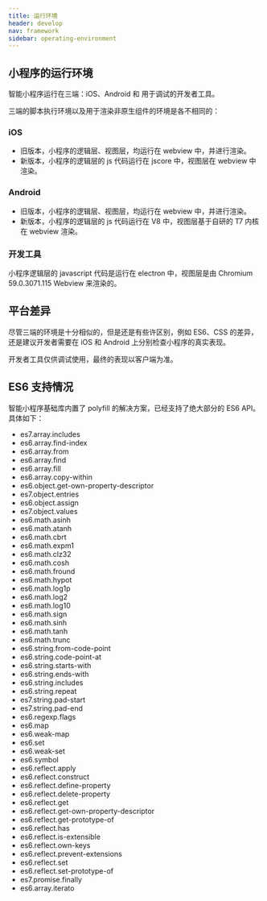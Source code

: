 ```yaml
---
title: 运行环境
header: develop
nav: framework
sidebar: operating-environment
---
```


## 小程序的运行环境


智能小程序运行在三端：iOS、Android 和 用于调试的开发者工具。

三端的脚本执行环境以及用于渲染非原生组件的环境是各不相同的：

### iOS
* 旧版本，小程序的逻辑层、视图层，均运行在 webview 中，并进行渲染。
* 新版本，小程序的逻辑层的 js 代码运行在 jscore 中，视图层在 webview 中渲染。

### Android 

* 旧版本，小程序的逻辑层、视图层，均运行在 webview 中，并进行渲染。
* 新版本，小程序的逻辑层的 js 代码运行在 V8 中，视图层基于自研的 T7 内核在 webview 渲染。

### 开发工具
小程序逻辑层的 javascript 代码是运行在 electron 中，视图层是由 Chromium 59.0.3071.115 Webview 来渲染的。

## 平台差异


尽管三端的环境是十分相似的，但是还是有些许区别，例如 ES6、CSS 的差异，还是建议开发者需要在 iOS 和 Android 上分别检查小程序的真实表现。

开发者工具仅供调试使用，最终的表现以客户端为准。

## ES6 支持情况

智能小程序基础库内置了 polyfill 的解决方案，已经支持了绝大部分的 ES6 API。具体如下：
* es7.array.includes
* es6.array.find-index
* es6.array.from
* es6.array.find
* es6.array.fill
* es6.array.copy-within
* es6.object.get-own-property-descriptor
* es7.object.entries
* es6.object.assign
* es7.object.values
* es6.math.asinh
* es6.math.atanh
* es6.math.cbrt
* es6.math.expm1
* es6.math.clz32
* es6.math.cosh
* es6.math.fround
* es6.math.hypot
* es6.math.log1p
* es6.math.log2
* es6.math.log10
* es6.math.sign
* es6.math.sinh
* es6.math.tanh
* es6.math.trunc
* es6.string.from-code-point
* es6.string.code-point-at
* es6.string.starts-with
* es6.string.ends-with
* es6.string.includes
* es6.string.repeat
* es7.string.pad-start
* es7.string.pad-end
* es6.regexp.flags
* es6.map
* es6.weak-map
* es6.set
* es6.weak-set
* es6.symbol
* es6.reflect.apply
* es6.reflect.construct
* es6.reflect.define-property
* es6.reflect.delete-property
* es6.reflect.get
* es6.reflect.get-own-property-descriptor
* es6.reflect.get-prototype-of
* es6.reflect.has
* es6.reflect.is-extensible
* es6.reflect.own-keys
* es6.reflect.prevent-extensions
* es6.reflect.set
* es6.reflect.set-prototype-of
* es7.promise.finally
* es6.array.iterato